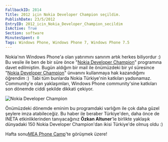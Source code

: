 ```yaml
---
FallbackID: 2814
Title: 2012 için Nokia Developer Champion seçildim.
PublishDate: 23/5/2012
EntryID: 2012_icin_Nokia_Developer_Champion_secildim
IsActive: True
Section: software
MinutesSpent: 0
Tags: Windows Phone, Windows Phone 7, Windows Phone 7.5
---
```

Nokia'nın Windows Phone'a olan yatırımını sanırım artık herkes
biliyordur :) Bu vesile ile ben de bir süre önce "[Nokia Developer
Champion](http://www.developer.nokia.com/Profile/?u=daronyondem)"
programına davet edilmiştim. Bugün aldığım bir mail ile önümüzdeki bir
yıl süresince "[Nokia Developer
Champion](http://www.developer.nokia.com/Profile/?u=daronyondem)"
ünvanını kullanmaya hak kazandığımı öğrendim :)  Tabi tüm bunlarda Nokia
Türkiye'nin katkıları yadsınamaz. Community'e olan yaklaşımları, Windows
Phone community'sine katkıları son dönemde ciddi şekilde dikkati
çekiyor.

![Nokia Developer
Champion](media/2012_icin_Nokia_Developer_Champion_secildim/Nokia-Champions.png)

Önümüzdeki dönemde eminim bu programdaki varlığım ile çok daha güzel
şeylere imza atabileceğiz. Bu haber ile beraber Türkiye'den, daha önce
de INETA etkinliklerinden tanıyacağınız **Özkan Altuner**'le birlikte
yaklaşık dünyadaki 150 Nokia Developer Champion'dan ikisi Türkiye'de
olmuş oldu :)

Hafta sonu[MEA Phone
Camp](http://daron.yondem.com/tr/post/MEA_Windows_Phone_Camp_Istanbulda)'te
görüşmek üzere!


